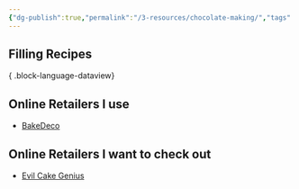 ```yaml
---
{"dg-publish":true,"permalink":"/3-resources/chocolate-making/","tags":["📍_MOC","🌲_Evergreen","🍽️_Nutrition"],"updated":"2025-10-20T07:43:26.538-07:00"}
---
```


## Filling Recipes

{ .block-language-dataview}
## Online Retailers I use
- [BakeDeco](https://www.bakedeco.com/)

## Online Retailers I want to check out
- [Evil Cake Genius](https://evilcakegenius.com/)